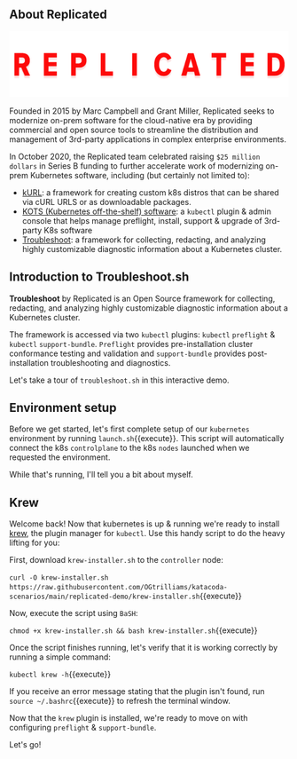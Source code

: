 ## About Replicated
![replicated logo](./assets/replicated-logo.png)

Founded in 2015 by Marc Campbell and Grant Miller, Replicated seeks to modernize on-prem software for the cloud-native era by providing commercial and open source tools to streamline the distribution and management of 3rd-party applications in complex enterprise environments.

In October 2020, the Replicated team celebrated raising `$25 million dollars` in Series B funding to further accelerate work of modernizing on-prem Kubernetes software, including (but certainly not limited to):

- [kURL](http://kurl.sh/): a framework for creating custom k8s distros that can be shared via cURL URLS or as downloadable packages. 
- [KOTS (Kubernetes off-the-shelf) software](https://kots.io/): a `kubectl` plugin & admin console that helps manage preflight, install, support & upgrade of 3rd-party K8s software
- [Troubleshoot](http://troubleshoot.sh/): a framework for collecting, redacting, and analyzing highly customizable diagnostic information about a Kubernetes cluster.

## Introduction to Troubleshoot.sh

**Troubleshoot** by Replicated is an Open Source framework for collecting, redacting, and analyzing highly customizable diagnostic information about a Kubernetes cluster. 

The framework is accessed via two `kubectl` plugins: `kubectl` `preflight` & `kubectl` `support-bundle`. `Preflight` provides pre-installation cluster conformance testing and validation and `support-bundle` provides post-installation troubleshooting and diagnostics.

Let's take a tour of `troubleshoot.sh` in this interactive demo. 


## Environment setup

Before we get started, let's first complete setup of our `kubernetes` environment by running `launch.sh`{{execute}}. This script will automatically connect the k8s `controlplane` to the k8s `nodes` launched when we requested the environment. 

While that's running, I'll tell you a bit about myself. 

## Krew

Welcome back! Now that kubernetes is up & running we're ready to install [krew](https://krew.sigs.k8s.io/docs), the plugin manager for `kubectl`. Use this handy script to do the heavy lifting for you:

First, download `krew-installer.sh` to the `controller` node:

`curl -O krew-installer.sh https://raw.githubusercontent.com/OGtrilliams/katacoda-scenarios/main/replicated-demo/krew-installer.sh`{{execute}}

Now, execute the script using `BaSH`:

`chmod +x krew-installer.sh && bash krew-installer.sh`{{execute}}

Once the script finishes running, let's verify that it is working correctly by running a simple command:

`kubectl krew -h`{{execute}}

If you receive an error message stating that the plugin isn't found, run `source ~/.bashrc`{{execute}} to refresh the terminal window.

Now that the `krew` plugin is installed, we're ready to move on with configuring `preflight` & `support-bundle`. 

Let's go!
